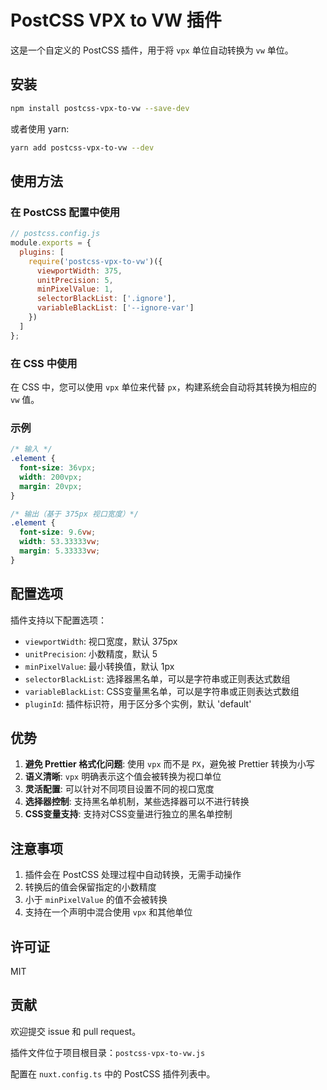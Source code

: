# PostCSS VPX to VW 插件

这是一个自定义的 PostCSS 插件，用于将 `vpx` 单位自动转换为 `vw` 单位。

## 安装

```bash
npm install postcss-vpx-to-vw --save-dev
```

或者使用 yarn:

```bash
yarn add postcss-vpx-to-vw --dev
```

## 使用方法

### 在 PostCSS 配置中使用

```javascript
// postcss.config.js
module.exports = {
  plugins: [
    require('postcss-vpx-to-vw')({
      viewportWidth: 375,
      unitPrecision: 5,
      minPixelValue: 1,
      selectorBlackList: ['.ignore'],
      variableBlackList: ['--ignore-var']
    })
  ]
};
```

### 在 CSS 中使用

在 CSS 中，您可以使用 `vpx` 单位来代替 `px`，构建系统会自动将其转换为相应的 `vw` 值。

### 示例

```css
/* 输入 */
.element {
  font-size: 36vpx;
  width: 200vpx;
  margin: 20vpx;
}

/* 输出（基于 375px 视口宽度）*/
.element {
  font-size: 9.6vw;
  width: 53.33333vw;
  margin: 5.33333vw;
}
```

## 配置选项

插件支持以下配置选项：

- `viewportWidth`: 视口宽度，默认 375px
- `unitPrecision`: 小数精度，默认 5
- `minPixelValue`: 最小转换值，默认 1px
- `selectorBlackList`: 选择器黑名单，可以是字符串或正则表达式数组
- `variableBlackList`: CSS变量黑名单，可以是字符串或正则表达式数组  
- `pluginId`: 插件标识符，用于区分多个实例，默认 'default'

## 优势

1. **避免 Prettier 格式化问题**: 使用 `vpx` 而不是 `PX`，避免被 Prettier 转换为小写
2. **语义清晰**: `vpx` 明确表示这个值会被转换为视口单位
3. **灵活配置**: 可以针对不同项目设置不同的视口宽度
4. **选择器控制**: 支持黑名单机制，某些选择器可以不进行转换
5. **CSS变量支持**: 支持对CSS变量进行独立的黑名单控制

## 注意事项

1. 插件会在 PostCSS 处理过程中自动转换，无需手动操作
2. 转换后的值会保留指定的小数精度
3. 小于 `minPixelValue` 的值不会被转换
4. 支持在一个声明中混合使用 `vpx` 和其他单位

## 许可证

MIT

## 贡献

欢迎提交 issue 和 pull request。

插件文件位于项目根目录：`postcss-vpx-to-vw.js`

配置在 `nuxt.config.ts` 中的 PostCSS 插件列表中。

